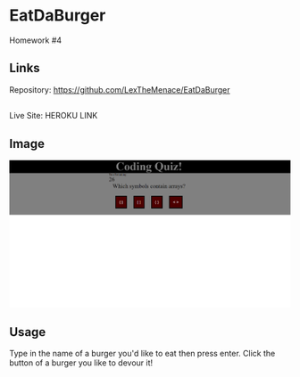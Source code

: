 # EatDaBurger
Homework #4

## Links
Repository: https://github.com/LexTheMenace/EatDaBurger
##
Live Site: HEROKU LINK


## Image
![CODE QUIZ SCREENSHOT](https://raw.githubusercontent.com/LexTheMenace/CodeQuiz/master/Assets/images/Screenshot%20(57).png)

## Usage

Type in the name of a burger you'd like to eat then press enter. Click the button of a burger you like to devour it!
